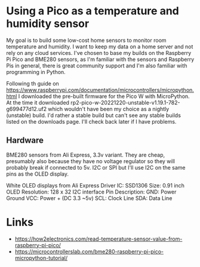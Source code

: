 # Using a Pico as a temperature and humidity sensor

My goal is to build some low-cost home sensors to monitor room temperature and humidity. I want to keep my data on a home server and not rely on any cloud services. I've chosen to base my builds on the Raspberry Pi Pico and BME280 sensors, as I'm familiar with the sensors and Raspberry Pis in general, there is great community support and I'm also familiar with programming in Python. 

Following th guide on https://www.raspberrypi.com/documentation/microcontrollers/micropython.html I downloaded the pre-built firmware for the Pico W with MicroPython. At the time it downloaded rp2-pico-w-20221220-unstable-v1.19.1-782-g699477d12.uf2 which wouldn't have been my choice as a nightly (unstable) build. I'd rather a stable build but can't see any stable builds listed on the downloads page. I'll check back later if I have problems. 

## Hardware

BME280 sensors from Ali Express, 3.3v variant. They are cheap, presumably also because they have no voltage regulator so they will probably break if connected to 5v. I2C or SPI but I'll use I2C on the same pins as the OLED display. 


White OLED displays from Ali Express 
Driver IC: SSD1306 
Size: 0.91 inch OLED 
Resolution: 128 x 32 I2C interface 
Pin Description: GND: Power Ground  VCC: Power + (DC 3.3 ~5v) SCL: Clock Line SDA: Data Line

# Links

* https://how2electronics.com/read-temperature-sensor-value-from-raspberry-pi-pico/
* https://microcontrollerslab.com/bme280-raspberry-pi-pico-micropython-tutorial/

